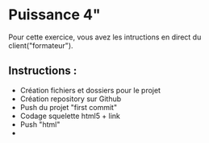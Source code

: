# Puissance 4"

Pour cette exercice, vous avez les intructions en direct du client("formateur").

## Instructions :
- Création fichiers et dossiers pour le projet
- Création repository sur Github
- Push du projet "first commit"
- Codage squelette html5 + link
- Push "html"
- 

